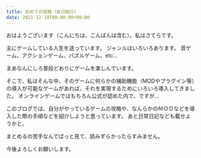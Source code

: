 ```yaml
---
title: 初めての投稿（自己紹介）
date: 2021-12-18T00:00:00+09:00
---
```

おはようございます（こんにちは、こんばんは含む）。私はさてらです。

主にゲームしている人生を送っています。
ジャンルはいろいろあります。
音ゲーム、アクションゲーム、パズルゲーム、etc...

まあなんにしろ普段どおりにゲームを楽しんでいます。

そこで、私はそんな中、そのゲームに何らかの補助機能（MODやプラグイン等）の導入が可能なゲームがあれば、それを実現するためにいろいろ導入してきました。
オンラインゲームではもちろん公式が認めた内で、ですが...

このブログでは、自分がやっているゲームの攻略や、なんらかのＭＯＤなどを導入した際の手順などを紹介しようと思っています。
あと日常日記なども載せようかと。

まとめるの苦手なんでぱっと見て、読みずらかったらすみません。

今後よろしくお願いします。